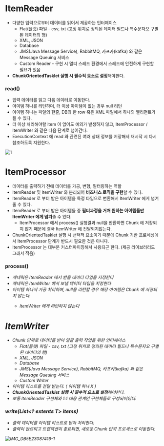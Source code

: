 # ItemReader

- 다양한 입력으로부터 데이터를 읽어서 제공하는 인터페이스
  - Flat(플랫) 파일 - csv, txt (고정 위치로 정의된 데이터 필드나 특수문자오 구별된 데이터의 행)
  - XML, JSON
  - Database
  - JMS(Java Message Service), RabbitMQ, 카프카(kafka) 와 같은 Message Queuing 서비스
  - Custom Reader - 구현 시 멀티 스레드 환경에서 스레드에 안전하게 구현할 필요가 있음
- **ChunkOrientedTasklet 실행 시 필수적 요소로 설정**해야한다.

### read()

- 입력 데이터를 읽고 다음 데이터로 이동한다.
- 아이템 하나를 리턴하며, 더 이상 아이템이 없는 경우 null 리턴
- 아이템 하나는 파일의 한줄, DB의 한 row 혹은 XML 파일에서 하나의 엘리먼트가 될 수 있다.
- 더 이상 처리해야할 item 이 없어도 예외가 발생하지 않고, ItemProcessor / ItemWriter 와 같은 다음 단계로 넘어간다.
- ExecutionContext 에 read 와 관련된 여러 상태 정보를 저장해서 재시작 시 다시 참조하도록 지원한다.

![1](https://github.com/gilyeon00/TIL/assets/52391627/f435cad9-5cd9-48b1-8736-b0950e00c32b)

# ItemProcessor

- 데이터를 출력하기 전에 데이터를 가공, 변형, 필터링하는 역할
- ItemReader 및 ItemWriter 와 분리되어 **비즈니스 로직을 구현**할 수 있다.
- ItemReader 로 부터 받은 아이템을 특정 타입으로 변환해서 ItemWriter 에게 넘겨줄 수 있다.
- ItemReader 로 부터 받은 아이템들 중 **필터과정을 거쳐 원하는 아이템들만 ItemWriter 에게 넘겨**줄 수 있다.
  - ItemProcessor 에서 process() 실행결과 null을 반환하면 Chunk<O> 에 저장되지 않기 때문에 결국 ItemWriter 에 전달되지않는다.
- ChunkOrientedTasklet 실행 시 선택적 요소이기 때문에 Chunk 기반 프로세싱에서 ItemProcessor 단계가 반드시 필요한 것은 아니다.
- ItemProcessor 는 대부분 커스터마이징해서 사용되곤 한다. (제공 라이브러리도 그래서 적음)

### process()

- <I> 제네릭은 ItemReader 에서 받을 데이터 타입을 지정한다
- <O> 제네릭은 ItemWriter 에서 보낼 데이터 타입을 지정한다
- 아이템 하나씩 가공 처리하며, null을 리턴할 경우 해당 아이템은 Chunk<O> 에 저장되지 않는다.
  - ItemWriter 에게 리턴하지 않는다

# ItemWriter

- Chunk 단위로 데이터를 받아 일괄 출력 작업을 위한 인터페이스
  - Flat(플랫) 파일 - csv, txt (고정 위치로 정의된 데이터 필드나 특수문자오 구별된 데이터의 행)
  - XML, JSON
  - Database
  - JMS(Java Message Service), RabbitMQ, 카프카(kafka) 와 같은 Message Queuing 서비스
  - Custom Writer
- 아이템 리스트를 전달 받는다. ( 아이템 하나 X )
- **ChunkOrientedTasklet 실행 시 필수적 요소로 설정**해야한다.
- 보통 ItemReader 구현체와 1:1 대응 관계인 구현체들로 구성되어있다.

### write(List<? extents T> items)

- 출력 데이터를 아이템 리스트로 받아 처리한다.
- 출력이 완료되고 트랜잭션이 종료되면, 새로운 Chunk 단위 프로세스로 이동한다.

![IMG_DB5E23087416-1](https://github.com/gilyeon00/TIL/assets/52391627/541a09e6-f5d3-45bb-9225-a28d88642696)
